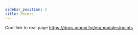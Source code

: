 ```yaml
---
sidebar_position: 3
title: Points
---
```

Cool link to real page
https://docs.monni.fyi/en/modules/points
